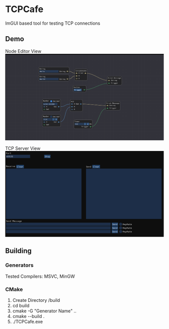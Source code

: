 # TCPCafe
ImGUI based tool for testing TCP connections

## Demo

Node Editor View
![NodeEditorDemo.png](promo/NodeEditorDemo.png "NodeEditorDemo.png")

TCP Server View
![TCPServerDemo.png](promo/TCPServerDemo.png "TCPServerDemo.png")



## Building

### Generators
Tested Compilers: MSVC, MinGW

### CMake
1. Create Directory /build
1. cd build
1. cmake -G "Generator Name" ..
1. cmake --build .
1. ./TCPCafe.exe
